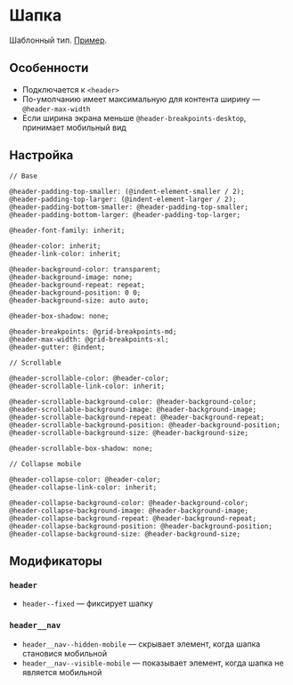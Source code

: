 # Шапка

Шаблонный тип. [Пример](http://sedona.stage.constlab.ru/blocks/header/).

## Особенности

* Подключается к `<header>`
* По-умолчанию имеет максимальную для контента ширину — `@header-max-width`
* Если ширина экрана меньше `@header-breakpoints-desktop`, принимает мобильный вид

## Настройка

```less
// Base

@header-padding-top-smaller: (@indent-element-smaller / 2);
@header-padding-top-larger: (@indent-element-larger / 2);
@header-padding-bottom-smaller: @header-padding-top-smaller;
@header-padding-bottom-larger: @header-padding-top-larger;

@header-font-family: inherit;

@header-color: inherit;
@header-link-color: inherit;

@header-background-color: transparent;
@header-background-image: none;
@header-background-repeat: repeat;
@header-background-position: 0 0;
@header-background-size: auto auto;

@header-box-shadow: none;

@header-breakpoints: @grid-breakpoints-md;
@header-max-width: @grid-breakpoints-xl;
@header-gutter: @indent;

// Scrollable

@header-scrollable-color: @header-color;
@header-scrollable-link-color: inherit;

@header-scrollable-background-color: @header-background-color;
@header-scrollable-background-image: @header-background-image;
@header-scrollable-background-repeat: @header-background-repeat;
@header-scrollable-background-position: @header-background-position;
@header-scrollable-background-size: @header-background-size;

@header-scrollable-box-shadow: none;

// Collapse mobile

@header-collapse-color: @header-color;
@header-collapse-link-color: inherit;

@header-collapse-background-color: @header-background-color;
@header-collapse-background-image: @header-background-image;
@header-collapse-background-repeat: @header-background-repeat;
@header-collapse-background-position: @header-background-position;
@header-collapse-background-size: @header-background-size;
```

## Модификаторы

### `header`

* `header--fixed` — фиксирует шапку

### `header__nav`

* `header__nav--hidden-mobile` — скрывает элемент, когда шапка становися мобильной
* `header__nav--visible-mobile` — показывает элемент, когда шапка не является мобильной
